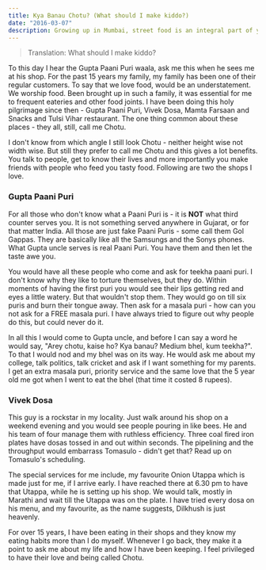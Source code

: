 ```yaml
---
title: Kya Banau Chotu? (What should I make kiddo?)
date: "2016-03-07"
description: Growing up in Mumbai, street food is an integral part of your life. There are two who've been a part of mine - "Gupta Paani Puri" and "Vivek Dosa".
---
```


> Translation: What should I make kiddo?

To this day I hear the Gupta Paani Puri waala, ask me this when he sees me at his shop. For the past 15 years my family, my family has been one of their regular customers. To say that we love food, would be an understatement. We worship food. Been brought up in such a family, it was essential for me to frequent eateries and other food joints. I have been doing this holy pilgrimage since then - Gupta Paani Puri, Vivek Dosa, Mamta Farsaan and Snacks and Tulsi Vihar restaurant. The one thing common about these places - they all, still, call me Chotu.

I don't know from which angle I still look Chotu - neither height wise not width wise. But still they prefer to call me Chotu and this gives a lot benefits. You talk to people, get to know their lives and more importantly you make friends with people who feed you tasty food. Following are two the shops I love.

### Gupta Paani Puri
For all those who don't know what a Paani Puri is - it is **NOT** what third counter serves you. It is not something served anywhere in Gujarat, or for that matter India. All those are just fake Paani Puris - some call them Gol Gappas. They are basically like all the Samsungs and the Sonys phones. What Gupta uncle serves is real Paani Puri. You have them and then let the taste awe you.

You would have all these people who come and ask for teekha paani puri. I don't know why they like to torture themselves, but they do. Within moments of having the first puri you would see their lips getting red and eyes a little watery. But that wouldn't stop them. They would go on till six puris and burn their tongue away. Then ask for a masala puri - how can you not ask for a FREE masala puri. I have always tried to figure out why people do this, but could never do it.

In all this I would come to Gupta uncle, and before I can say a word he would say, "Arey chotu, kaise ho? Kya banau? Medium bhel, kum teekha?". To that I would nod and my bhel was on its way. He would ask me about my college, talk politics, talk cricket and ask if I want something for my parents. I get an extra masala puri, priority service and the same love that the 5 year old me got when I went to eat the bhel (that time it costed 8 rupees).

### Vivek Dosa
This guy is a rockstar in my locality. Just walk around his shop on a weekend evening and you would see people pouring in like bees. He and his team of four manage them with ruthless efficiency. Three coal fired iron plates have dosas tossed in and out within seconds. The pipelining and the throughput would embarrass Tomasulo - didn't get that? Read up on Tomasulo's scheduling.

The special services for me include, my favourite Onion Utappa which is made just for me, if I arrive early. I have reached there at 6.30 pm to have that Utappa, while he is setting up his shop. We would talk, mostly in Marathi and wait till the Utappa was on the plate. I have tried every dosa on his menu, and my favourite, as the name suggests, Dilkhush is just heavenly.

For over 15 years, I have been eating in their shops and they know my eating habits more than I do myself. Whenever I go back, they make it a point to ask me about my life and how I have been keeping. I feel privileged to have their love and being called Chotu.